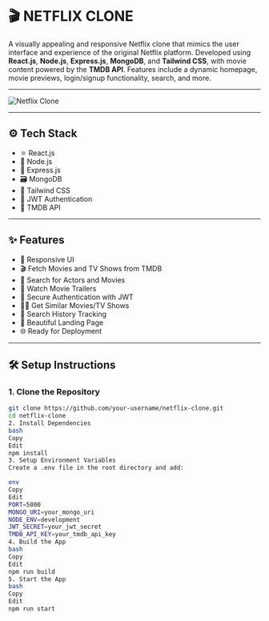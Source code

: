# 🎬 NETFLIX CLONE

A visually appealing and responsive Netflix clone that mimics the user interface and experience of the original Netflix platform. Developed using **React.js**, **Node.js**, **Express.js**, **MongoDB**, and **Tailwind CSS**, with movie content powered by the **TMDB API**. Features include a dynamic homepage, movie previews, login/signup functionality, search, and more.

---

![Netflix Clone](https://github.com/user-attachments/assets/de3ba996-4625-4075-b706-2652caf7f755)

---

## ⚙️ Tech Stack

- ⚛️ React.js  
- 🔧 Node.js  
- 🚀 Express.js  
- 🗃️ MongoDB  
- 🎨 Tailwind CSS  
- 🔐 JWT Authentication  
- 📡 TMDB API  

---

## ✨ Features

- 📱 Responsive UI  
- 🎬 Fetch Movies and TV Shows from TMDB  
- 🔎 Search for Actors and Movies  
- 🎥 Watch Movie Trailers  
- 🔐 Secure Authentication with JWT  
- 🕵️‍♂️ Get Similar Movies/TV Shows  
- 🧠 Search History Tracking  
- 💙 Beautiful Landing Page  
- 🌐 Ready for Deployment  

---

## 🛠️ Setup Instructions

### 1. Clone the Repository

```bash
git clone https://github.com/your-username/netflix-clone.git
cd netflix-clone
2. Install Dependencies
bash
Copy
Edit
npm install
3. Setup Environment Variables
Create a .env file in the root directory and add:

env
Copy
Edit
PORT=5000
MONGO_URI=your_mongo_uri
NODE_ENV=development
JWT_SECRET=your_jwt_secret
TMDB_API_KEY=your_tmdb_api_key
4. Build the App
bash
Copy
Edit
npm run build
5. Start the App
bash
Copy
Edit
npm run start
